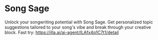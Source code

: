 # Song Sage
Unlock your songwriting potential with Song Sage. Get personalized topic suggestions tailored to your song's vibe and break through your creative block. Fast try: https://illa.ai/ai-agent/ILAfx4p1C7t1/detail
